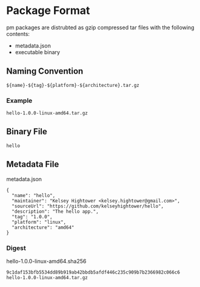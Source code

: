 # Package Format

pm packages are distrubted as gzip compressed tar files with the following contents:

- metadata.json
- executable binary

## Naming Convention

```
${name}-${tag}-${platform}-${architecture}.tar.gz
```

### Example

```
hello-1.0.0-linux-amd64.tar.gz
```

## Binary File

```
hello
```

## Metadata File

metadata.json

```
{
  "name": "hello",
  "maintainer": "Kelsey Hightower <kelsey.hightower@gmail.com>",
  "sourceUrl": "https://github.com/kelseyhightower/hello",
  "description": "The hello app.",
  "tag": "1.0.0",
  "platform": "linux",
  "architecture": "amd64"
}
```

### Digest

hello-1.0.0-linux-amd64.sha256

```
9c1daf153bfb5534dd89b919ab42bbdb5afdf446c235c909b7b2366982c066c6 hello-1.0.0-linux-amd64.tar.gz
```

